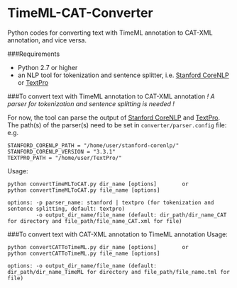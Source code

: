TimeML-CAT-Converter
====================

Python codes for converting text with TimeML annotation to CAT-XML annotation, and vice versa.

###Requirements
* Python 2.7 or higher
* an NLP tool for tokenization and sentence splitter, i.e. [Stanford CoreNLP](http://nlp.stanford.edu/software/corenlp.shtml) or [TextPro](http://textpro.fbk.eu/)

###To convert text with TimeML annotation to CAT-XML annotation
_! A parser for tokenization and sentence splitting is needed !_

For now, the tool can parse the output of [Stanford CoreNLP](http://nlp.stanford.edu/software/corenlp.shtml) and [TextPro](http://textpro.fbk.eu/).
The path(s) of the parser(s) need to be set in `converter/parser.config` file:
e.g.
```
STANFORD_CORENLP_PATH = "/home/user/stanford-corenlp/"
STANFORD_CORENLP_VERSION = "3.3.1"
TEXTPRO_PATH = "/home/user/TextPro/"
```

Usage:
```
python convertTimeMLToCAT.py dir_name [options]        or
python convertTimeMLToCAT.py file_name [options]

options: -p parser_name: stanford | textpro (for tokenization and sentence splitting, default: textpro)
         -o output_dir_name/file_name (default: dir_path/dir_name_CAT for directory and file_path/file_name_CAT.xml for file)
```   
             
###To convert text with CAT-XML annotation to TimeML annotation
Usage:
```
python convertCATToTimeML.py dir_name [options]        or
python convertCATToTimeML.py file_name [options]

options: -o output_dir_name/file_name (default: dir_path/dir_name_TimeML for directory and file_path/file_name.tml for file)
```
      
